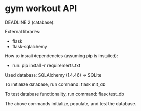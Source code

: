 # gym workout API

DEADLINE 2 (database):

External libraries:
  - flask
  - flask-sqlalchemy

How to install dependencies (assuming pip is installed):
  - run: pip install -r requirements.txt

Used database: SQLAlchemy (1.4.46) => SQLite

To initialize database, run command: flask init_db

To test database functionality, run command: flask test_db

The above commands initialize, populate, and test the database. 
